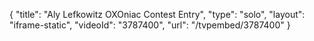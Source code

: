 {
    "title": "Aly Lefkowitz OXOniac Contest Entry",
    "type": "solo",
    "layout": "iframe-static",
    "videoId": "3787400",
    "url": "\/tvpembed\/3787400"
}
